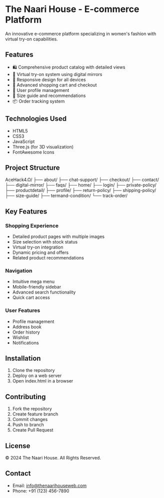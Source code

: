 # The Naari House - E-commerce Platform

An innovative e-commerce platform specializing in women's fashion with virtual try-on capabilities.

## Features

- 🛍 Comprehensive product catalog with detailed views
- 👗 Virtual try-on system using digital mirrors
- 📱 Responsive design for all devices
- 🛒 Advanced shopping cart and checkout
- 👤 User profile management
- 📏 Size guide and recommendations
- 📦 Order tracking system

## Technologies Used

- HTML5
- CSS3
- JavaScript
- Three.js (for 3D visualization)
- FontAwesome Icons

## Project Structure


AceHack4.O/
├── about/
├── chat-support/
├── checkout/
├── contact/
├── digital-mirror/
├── faqs/
├── home/
├── login/
├── private-policy/
├── productdetail/
├── profile/
├── return-policy/
├── shipping-policy/
├── size-guide/
├── termand-condition/
└── track-order/


## Key Features

### Shopping Experience
- Detailed product pages with multiple images
- Size selection with stock status
- Virtual try-on integration
- Dynamic pricing and offers
- Related product recommendations

### Navigation
- Intuitive mega menu
- Mobile-friendly sidebar
- Advanced search functionality
- Quick cart access

### User Features
- Profile management
- Address book
- Order history
- Wishlist
- Notifications

## Installation

1. Clone the repository
2. Deploy on a web server
3. Open index.html in a browser

## Contributing

1. Fork the repository
2. Create feature branch
3. Commit changes
4. Push to branch
5. Create Pull Request

## License

© 2024 The Naari House. All Rights Reserved.

## Contact

- Email: info@thenaarihouseweb.com
- Phone: +91 (123) 456-7890